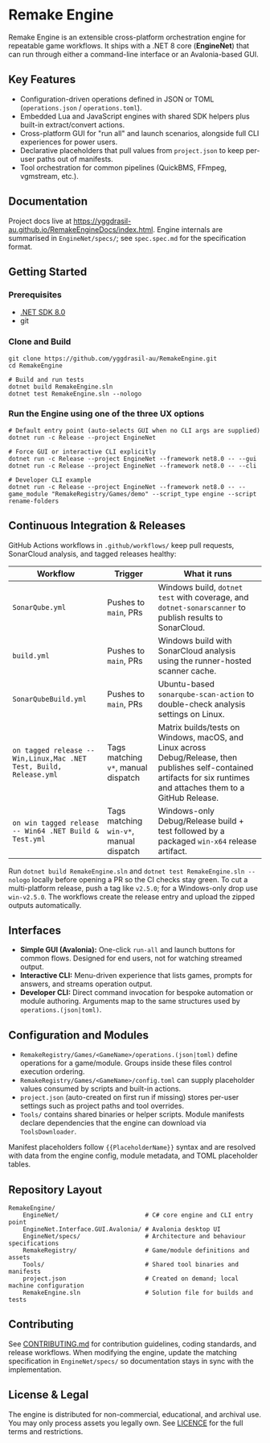 # Remake Engine

Remake Engine is an extensible cross-platform orchestration engine for repeatable game workflows. It ships with a .NET 8 core (**EngineNet**) that can run through either a command-line interface or an Avalonia-based GUI.

## Key Features
- Configuration-driven operations defined in JSON or TOML (`operations.json` / `operations.toml`).
- Embedded Lua and JavaScript engines with shared SDK helpers plus built-in extract/convert actions.
- Cross-platform GUI for "run all" and launch scenarios, alongside full CLI experiences for power users.
- Declarative placeholders that pull values from `project.json` to keep per-user paths out of manifests.
- Tool orchestration for common pipelines (QuickBMS, FFmpeg, vgmstream, etc.).

## Documentation
Project docs live at <https://yggdrasil-au.github.io/RemakeEngineDocs/index.html>. Engine internals are summarised in `EngineNet/specs/`; see `spec.spec.md` for the specification format.

## Getting Started

### Prerequisites
- [.NET SDK 8.0](https://dotnet.microsoft.com/)
- git

### Clone and Build
```pwsh
git clone https://github.com/yggdrasil-au/RemakeEngine.git
cd RemakeEngine

# Build and run tests
dotnet build RemakeEngine.sln
dotnet test RemakeEngine.sln --nologo
```

### Run the Engine using one of the three UX options
```pwsh
# Default entry point (auto-selects GUI when no CLI args are supplied)
dotnet run -c Release --project EngineNet

# Force GUI or interactive CLI explicitly
dotnet run -c Release --project EngineNet --framework net8.0 -- --gui
dotnet run -c Release --project EngineNet --framework net8.0 -- --cli

# Developer CLI example
dotnet run -c Release --project EngineNet --framework net8.0 -- --game_module "RemakeRegistry/Games/demo" --script_type engine --script rename-folders
```

## Continuous Integration & Releases
GitHub Actions workflows in `.github/workflows/` keep pull requests, SonarCloud analysis, and tagged releases healthy:

| Workflow | Trigger | What it runs |
| --- | --- | --- |
| `SonarQube.yml` | Pushes to `main`, PRs | Windows build, `dotnet test` with coverage, and `dotnet-sonarscanner` to publish results to SonarCloud. |
| `build.yml` | Pushes to `main`, PRs | Windows build with SonarCloud analysis using the runner-hosted scanner cache. |
| `SonarQubeBuild.yml` | Pushes to `main`, PRs | Ubuntu-based `sonarqube-scan-action` to double-check analysis settings on Linux. |
| `on tagged release -- Win,Linux,Mac .NET Test, Build, Release.yml` | Tags matching `v*`, manual dispatch | Matrix builds/tests on Windows, macOS, and Linux across Debug/Release, then publishes self-contained artifacts for six runtimes and attaches them to a GitHub Release. |
| `on win tagged release -- Win64 .NET Build & Test.yml` | Tags matching `win-v*`, manual dispatch | Windows-only Debug/Release build + test followed by a packaged `win-x64` release artifact. |

Run `dotnet build RemakeEngine.sln` and `dotnet test RemakeEngine.sln --nologo` locally before opening a PR so the CI checks stay green. To cut a multi-platform release, push a tag like `v2.5.0`; for a Windows-only drop use `win-v2.5.0`. The workflows create the release entry and upload the zipped outputs automatically.

## Interfaces
- **Simple GUI (Avalonia):** One-click `run-all` and launch buttons for common flows. Designed for end users, not for watching streamed output.
- **Interactive CLI:** Menu-driven experience that lists games, prompts for answers, and streams operation output.
- **Developer CLI:** Direct command invocation for bespoke automation or module authoring. Arguments map to the same structures used by `operations.(json|toml)`.

## Configuration and Modules
- `RemakeRegistry/Games/<GameName>/operations.(json|toml)` define operations for a game/module. Groups inside these files control execution ordering.
- `RemakeRegistry/Games/<GameName>/config.toml` can supply placeholder values consumed by scripts and built-in actions.
- `project.json` (auto-created on first run if missing) stores per-user settings such as project paths and tool overrides.
- `Tools/` contains shared binaries or helper scripts. Module manifests declare dependencies that the engine can download via `ToolsDownloader`.

Manifest placeholders follow `{{PlaceholderName}}` syntax and are resolved with data from the engine config, module metadata, and TOML placeholder tables.

## Repository Layout
```text
RemakeEngine/
    EngineNet/                        # C# core engine and CLI entry point
    EngineNet.Interface.GUI.Avalonia/ # Avalonia desktop UI
    EngineNet/specs/                  # Architecture and behaviour specifications
    RemakeRegistry/                   # Game/module definitions and assets
    Tools/                            # Shared tool binaries and manifests
    project.json                      # Created on demand; local machine configuration
    RemakeEngine.sln                  # Solution file for builds and tests
```

## Contributing
See [CONTRIBUTING.md](CONTRIBUTING.md) for contribution guidelines, coding standards, and release workflows. When modifying the engine, update the matching specification in `EngineNet/specs/` so documentation stays in sync with the implementation.

## License & Legal
The engine is distributed for non-commercial, educational, and archival use. You may only process assets you legally own. See [LICENCE](LICENCE) for the full terms and restrictions.
